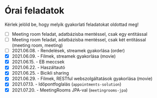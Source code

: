 # Órai feladatok

Kérlek jelöld be, hogy melyik gyakorlati feladatokat oldottad meg!

* [ ] Meeting room feladat, adatbázisba mentéssel, csak egy entitással
* [ ] Meeting room feladat, adatbázisba mentéssel, csak két entitással (meeting room, meeting)
* [ ] 2021.06.08. - Rendelések, streamek gyakorlása (order)
* [x] 2021.06.09. - Filmek, streamek gyakorlása (movie)
* [x] 2021.06.15. - EB meccsek
* [x] 2021.06.22. - Haszáltautó
* [x] 2021.06.25. - Bicikli sharing
* [x] 2021.06.29. - Filmek, RESTful webszolgáltatások gyakorlása (movie)
* [x] 2021.07.13. - Időpontfoglalás (`appointments-solution`)
* [x] 2021.07.20. - MeetingRooms JPA-val (`meetingrooms-jpa`)